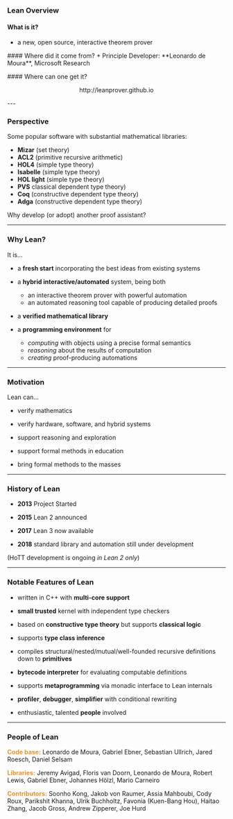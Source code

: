 ### Lean Overview 

#### What is it?
+ a new, open source, interactive theorem prover 

<p class="fragment">
#### Where did it come from?
+ Principle Developer: **Leonardo de Moura**, Microsoft Research
</p>

<p class="fragment">
#### Where can one get it?
<center>http://leanprover.github.io</center>
</p>
---

### Perspective

Some popular software with substantial mathematical libraries:
+ **Mizar** (set theory)
+ **ACL2** (primitive recursive arithmetic)
+ **HOL4** (simple type theory)
+ **Isabelle** (simple type theory)
+ **HOL light** (simple type theory)
+ **PVS** classical dependent type theory)
+ **Coq** (constructive dependent type theory)
+ **Adga** (constructive dependent type theory)    

<p class="fragment">
Why develop (or adopt) another proof assistant?
</p>

---

### Why Lean?

It is...

+ a **fresh start** incorporating the best ideas from existing systems
   
+ a **hybrid interactive/automated** system, being both
  - an interactive theorem prover with powerful automation
  - an automated reasoning tool capable of producing detailed proofs
    
+ a **verified mathematical library**
 
+ a **programming environment** for
  - *computing* with objects using a precise formal semantics
  - *reasoning* about the results of computation
  - *creating* proof-producing automations

---

### Motivation

Lean can...

+ verify mathematics  

+ verify hardware, software, and hybrid systems  

+ support reasoning and exploration  

+ support formal methods in education  

+ bring formal methods to the masses

---

### History of Lean

+ **2013** Project Started
 
+ **2015** Lean 2 announced
 
+ **2017** Lean 3 now available  
 
+ **2018** standard library and automation still under development  
 
(HoTT development is ongoing *in Lean 2 only*)

---

### Notable Features of Lean

+ written in C++ with **multi-core support**  
 
+ **small trusted** kernel with independent type checkers  

+ based on **constructive type theory** but supports **classical logic**  

+ supports **type class inference**

+ compiles structural/nested/mutual/well-founded recursive definitions down to **primitives**

+ **bytecode interpreter** for evaluating computable
definitions

+ supports **metaprogramming** via monadic interface to Lean internals

+ **profiler**, **debugger**, **simplifier** with conditional rewriting

+ enthusiastic, talented **people** involved

---

### People of Lean
<span style="color:#e49436">**Code base:**</span> Leonardo de Moura, Gabriel Ebner, Sebastian Ullrich, Jared Roesch, Daniel Selsam

<span style="color:#e49436">**Libraries:**</span> Jeremy Avigad, Floris van Doorn, Leonardo de Moura, Robert Lewis, Gabriel Ebner, Johannes Hölzl, Mario Carneiro

<span style="color:#e49436">**Contributors:**</span>  Soonho Kong, Jakob von Raumer, Assia Mahboubi, Cody Roux, Parikshit Khanna, Ulrik Buchholtz, Favonia (Kuen-Bang Hou), Haitao Zhang, Jacob Gross, Andrew Zipperer, Joe Hurd
